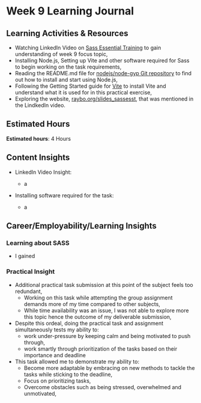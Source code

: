 # Week 9 Learning Journal <br/>

## Learning Activities & Resources
* Watching LinkedIn Video on [Sass Essential Training](https://www.linkedin.com/learning/sass-essential-training-15630917/sass-requirements?u=2223545) to gain understanding of week 9 focus topic,
* Installing Node.js, Setting up Vite and other software required for Sass to begin working on the task requirements,
* Reading the README.md file for [nodejs/node-gyp Git repository](https://github.com/nodejs/node-gyp#on-windows) to find out how to install and start using Node.js,
* Following the Getting Started guide for [Vite](https://vitejs.dev/guide/) to install Vite and understand what it is used for in this practical exercise,
* Exploring the website, [raybo.org/slides_sassesst](https://raybo.org/slides_sassesst/#/), that was mentioned in the LindkedIn video. 



## Estimated Hours
**Estimated hours**: 4 Hours

## Content Insights
* LinkedIn Video Insight: 
  - a


* Installing software required for the task: 
  - a


    

## Career/Employability/Learning Insights

### Learning about SASS<br>
  - I gained 

### Practical Insight<br>
  - Additional practical task submission at this point of the subject feels too redundant,
    - Working on this task while attempting the group assignment demands more of my time compared to other subjects,
    - While time availability was an issue, I was not able to explore more this topic hence the outcome of my deliverable submission,
  - Despite this ordeal, doing the practical task and assignment simultaneously tests my ability to:
    - work under-pressure by keeping calm and being motivated to push through,
    - work smartly through prioritization of the tasks based on their importance and deadline
  - This task allowed me to demonstrate my ability to: 
    - Become more adaptable by embracing on new methods to tackle the tasks while sticking to the deadline,
    - Focus on prioritizing tasks,
    - Overcome obstacles such as being stressed, overwhelmed and unmotivated,

